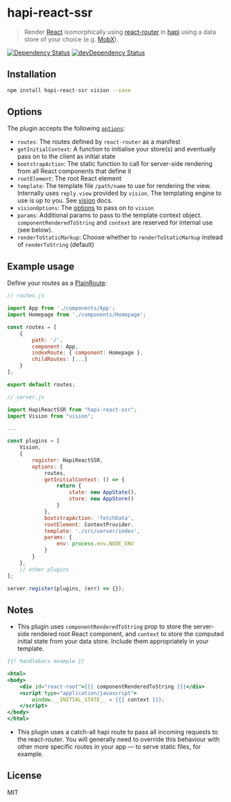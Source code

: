 # hapi-react-ssr

> Render [React](https://facebook.github.io/react/) isomorphically using [react-router](https://github.com/reactjs/react-router) in [hapi](http://hapijs.com) using a data store of your choice (e.g. [MobX](https://mobxjs.github.io/mobx/)).

[![Dependency Status](https://david-dm.org/prashaantt/hapi-react-ssr.svg)](https://david-dm.org/prashaantt/hapi-react-ssr)
[![devDependency Status](https://david-dm.org/prashaantt/hapi-react-ssr/dev-status.svg?theme=shields.io)](https://david-dm.org/prashaantt/hapi-react-ssr#info=devDependencies)


## Installation

```bash
npm install hapi-react-ssr vision --save
```


## Options

The plugin accepts the following [`options`](https://github.com/prashaantt/hapi-react-ssr/blob/master/src/interfaces.ts):

- `routes`: The routes defined by `react-router` as a manifest
- `getInitialContext`: A function to initialise your store(s) and eventually pass on to the client as initial state
- `bootstrapAction`: The static function to call for server-side rendering from all React components that define it 
- `rootElement`: The root React element
- `template`: The template file `/path/name` to use for rendering the view. Internally uses `reply.view` provided by `vision`. The templating engine to use is up to you. See [vision](https://github.com/hapijs/vision) docs.
- `visionOptions`: The [options](https://github.com/hapijs/vision/blob/master/API.md#reply-interface) to pass on to `vision`
- `params`: Additional params to pass to the template context object. `componentRenderedToString` and `context` are reserved for internal use (see below).
- `renderToStaticMarkup`: Choose whether to `renderToStaticMarkup` instead of `renderToString` (default)


## Example usage

Define your routes as a [PlainRoute](https://github.com/reactjs/react-router/blob/master/docs/API.md#plainroute):

```js
// routes.js

import App from './components/App';
import Homepage from './components/Homepage';

const routes = [
    {
        path: '/',
        component: App,
        indexRoute: { component: Homepage },
        childRoutes: [...]
    }
];

export default routes;
```


```js
// server.js

import HapiReactSSR from "hapi-react-ssr";
import Vision from "vision";

...

const plugins = [
    Vision,
    {
        register: HapiReactSSR,
        options: {
            routes,
            getInitialContext: () => {
                return {
                    state: new AppState(),
                    store: new AppStore()
                }
            },
            bootstrapAction: 'fetchData',
            rootElement: ContextProvider,
            template: './src/server/index',
            params: {
                env: process.env.NODE_ENV
            }
        }
    },
    // other plugins
];

server.register(plugins, (err) => {});
```

## Notes

- This plugin uses `componentRenderedToString` prop to store the server-side rendered root React component, and `context` to store the computed initial state from your data store. Include them appropriately in your template.

```hbs
{{! handlebars example }}

<html>
<body>
    <div id="react-root">{{{ componentRenderedToString }}}</div>
    <script type="application/javascript">
        window.__INITIAL_STATE__ = {{{ context }}};
    </script>
</body>
</html>
```

- This plugin uses a catch-all hapi route to pass all incoming requests to the react-router. You will generally need to override this behaviour with other more specific routes in your app — to serve static files, for example.  

## License

MIT
